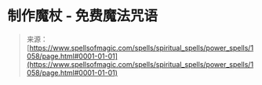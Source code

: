 <!--yml

category: 未分类

date: 2024-06-12 18:33:49

-->

# 制作魔杖 - 免费魔法咒语

> 来源：[https://www.spellsofmagic.com/spells/spiritual_spells/power_spells/1058/page.html#0001-01-01](https://www.spellsofmagic.com/spells/spiritual_spells/power_spells/1058/page.html#0001-01-01)
